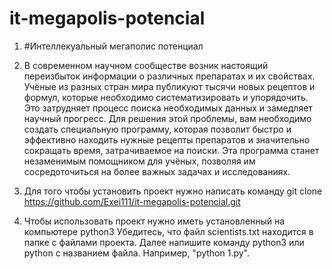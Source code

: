 # it-megapolis-potencial

1. #Интеллекуальный мегаполис потенциал

2. В современном научном сообществе возник настоящий переизбыток информации о различных препаратах и их свойствах. Учёные из разных стран мира публикуют тысячи новых рецептов и формул, которые необходимо систематизировать и упорядочить. Это затрудняет процесс поиска необходимых данных и замедляет научный прогресс. Для решения этой проблемы, вам необходимо создать специальную программу, которая позволит быстро и эффективно находить нужные рецепты препаратов и значительно сокращать время, затрачиваемое на поиски. Эта программа станет незаменимым помощником для учёных, позволяя им сосредоточиться на более важных задачах и исследованиях.


4. Для того чтобы установить проект нужно написать команду 
    git clone https://github.com/Exei111/it-megapolis-potencial.git

5. Чтобы использовать проект нужно иметь установленный на компьютере python3
   Убедитесь, что файл scientists.txt находится в папке с файлами проекта. Далее напишите команду python3 или python с названием файла. Например, "python 1.py". 
